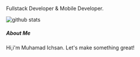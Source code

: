 Fullstack Developer & Mobile Developer.

![github stats](https://github-readme-stats.vercel.app/api?username=MuhamadIchsan&show_icons=true&bg_color=314e52&title_color=fff&icon_color=fff&text_color=f9f871&show_owner=false)

##### About Me

Hi,i'm Muhamad Ichsan. Let's make something great!
